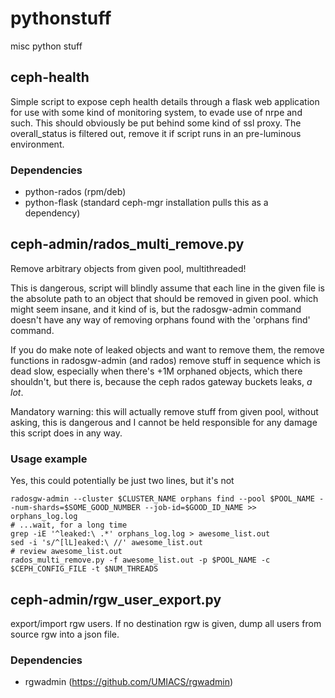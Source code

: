 # pythonstuff
misc python stuff
## ceph-health
Simple script to expose ceph health details through a flask web application for use with some kind of monitoring system, to evade use of nrpe and such. This should obviously be put behind some kind of ssl proxy. The overall_status is filtered out, remove it if script runs in an pre-luminous environment.
### Dependencies
* python-rados (rpm/deb)
* python-flask (standard ceph-mgr installation pulls this as a dependency)
## ceph-admin/rados_multi_remove.py
Remove arbitrary objects from given pool, multithreaded!

This is dangerous, script will blindly assume that each line in the given file is the absolute path to an object that should be removed in given pool. which might seem insane, and it kind of is, but the radosgw-admin command doesn't have any way of removing orphans found with the 'orphans find' command.

If you do make note of leaked objects and want to remove them, the remove functions in radosgw-admin (and rados) remove stuff in sequence which is dead slow, especially when there's +1M orphaned objects, which there shouldn't, but there is, because the ceph rados gateway buckets leaks, *a lot*.

Mandatory warning: this will actually remove stuff from given pool, without asking, this is dangerous and I cannot be held responsible for any damage this script does in any way.

### Usage example
Yes, this could potentially be just two lines, but it's not

```
radosgw-admin --cluster $CLUSTER_NAME orphans find --pool $POOL_NAME --num-shards=$SOME_GOOD_NUMBER --job-id=$GOOD_ID_NAME >> orphans_log.log
# ...wait, for a long time
grep -iE '^leaked:\ .*' orphans_log.log > awesome_list.out
sed -i 's/^[lL]eaked:\ //' awesome_list.out
# review awesome_list.out
rados_multi_remove.py -f awesome_list.out -p $POOL_NAME -c $CEPH_CONFIG_FILE -t $NUM_THREADS
```
## ceph-admin/rgw_user_export.py
export/import rgw users. If no destination rgw is given, dump all users from source rgw into a json file.
### Dependencies
* rgwadmin (https://github.com/UMIACS/rgwadmin)
